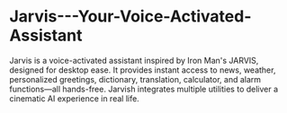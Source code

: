 # Jarvis---Your-Voice-Activated-Assistant
Jarvis is a voice-activated assistant inspired by Iron Man's JARVIS, designed for desktop ease. It provides instant access to news, weather, personalized greetings, dictionary, translation, calculator, and alarm functions—all hands-free. Jarvish integrates multiple utilities to deliver a cinematic AI experience in real life.
